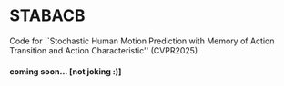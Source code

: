 # STABACB
Code for ``Stochastic Human Motion Prediction with Memory of Action Transition and Action Characteristic'' (CVPR2025)


#### coming soon... [not joking :)]